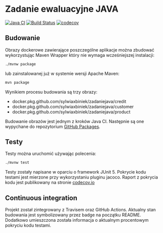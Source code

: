 # Zadanie ewaluacyjne JAVA

[![Java CI](https://github.com/sylwiaxbiniek/ZadanieJava/workflows/Java%20CI/badge.svg)](https://github.com/sylwiaxbiniek/ZadanieJava/actions/)
[![Build Status](https://travis-ci.com/sylwiaxbiniek/ZadanieJava.svg?branch=master)](https://travis-ci.com/sylwiaxbiniek/ZadanieJava)
[![codecov](https://codecov.io/gh/sylwiaxbiniek/ZadanieJava/branch/master/graph/badge.svg)](https://codecov.io/gh/sylwiaxbiniek/ZadanieJava)

## Budowanie

Obrazy dockerowe zawierające poszczególne aplikacje można zbudować wykorzystując Maven Wrapper który nie wymaga wcześniejszej instalacji:

```bash
./mvnw package
```

lub zainstalowanej już w systemie wersji Apache Maven:

```bash
mvn package
```

Wynikiem procesu budowania są trzy obrazy:

* docker.pkg.github.com/sylwiaxbiniek/zadaniejava/credit
* docker.pkg.github.com/sylwiaxbiniek/zadaniejava/customer   
* docker.pkg.github.com/sylwiaxbiniek/zadaniejava/product  

Budowanie obrazów jest jednym z kroków Java CI. Następnie są one wypychane do repozytorium [GitHub Packages](https://github.com/sylwiaxbiniek/ZadanieJava/packages).

## Testy

Testy można uruchomić używając polecenia:

```bash
./mvnw test
```

Testy zostały napisane w oparciu o framework JUnit 5. Pokrycie kodu testami jest mierzone przy wykorzystaniu pluginu jacoco. Raport z pokrycia kodu jest publikowany na stronie [codecov.io](https://codecov.io/gh/sylwiaxbiniek/ZadanieJava)

## Continuous integration

Projekt został zintegrowany z Travisem oraz GitHub Actions. Aktualny stan budowania jest symbolizowany przez badge na początku README. Dodatkowo umieszczona została informacja o aktualnym procentowym pokryciu kodu testami.
